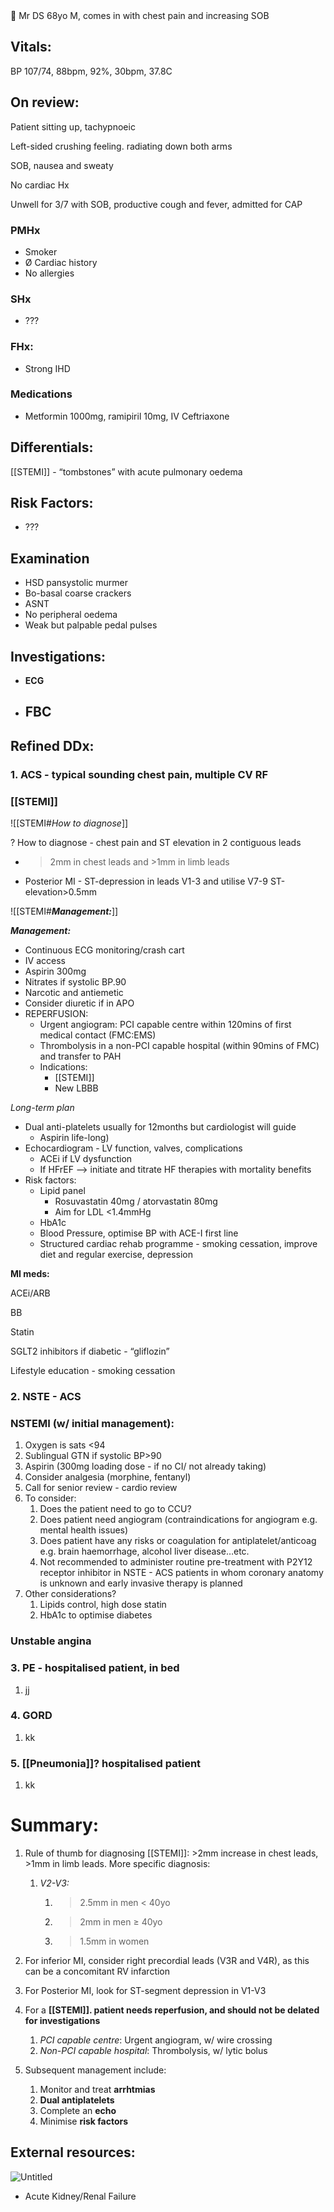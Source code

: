 <aside> 🏥 Mr DS 68yo M, comes in with chest pain and increasing SOB

</aside>

## Vitals:

BP 107/74, 88bpm, 92%, 30bpm, 37.8C

## On review:

Patient sitting up, tachypnoeic

Left-sided crushing feeling. radiating down both arms

SOB, nausea and sweaty

No cardiac Hx

Unwell for 3/7 with SOB, productive cough and fever, admitted for CAP

### PMHx

-   Smoker
-   Ø Cardiac history
-   No allergies

### SHx

-   ???

### FHx:

-   Strong IHD

### Medications

-   Metformin 1000mg, ramipiril 10mg, IV Ceftriaxone

## Differentials:

[[STEMI]] - “tombstones” with acute pulmonary oedema

## Risk Factors:

-   ???

## Examination

-   HSD pansystolic murmer
-   Bo-basal coarse crackers
-   ASNT
-   No peripheral oedema
-   Weak but palpable pedal pulses

## Investigations:

-   **ECG**
-   ## ******FBC******
    

## Refined DDx:

### 1. ACS - typical sounding chest pain, multiple CV RF

### [[STEMI]]

![[STEMI#*How to diagnose*]]

? How to diagnose - chest pain and ST elevation in 2 contiguous leads

-   > 2mm in chest leads and >1mm in limb leads
    
-   Posterior MI - ST-depression in leads V1-3 and utilise V7-9 ST-elevation>0.5mm

![[STEMI#_**Management:**_]]

_**Management:**_

-   Continuous ECG monitoring/crash cart
-   IV access
-   Aspirin 300mg
-   Nitrates if systolic BP.90
-   Narcotic and antiemetic
-   Consider diuretic if in APO
-   REPERFUSION:
    -   Urgent angiogram: PCI capable centre within 120mins of first medical contact (FMC:EMS)
    -   Thrombolysis in a non-PCI capable hospital (within 90mins of FMC) and transfer to PAH
    -   Indications:
        -   [[STEMI]]
        -   New LBBB

_Long-term plan_

-   Dual anti-platelets usually for 12months but cardiologist will guide
    -   Aspirin life-long)
-   Echocardiogram - LV function, valves, complications
    -   ACEi if LV dysfunction
    -   If HFrEF —> initiate and titrate HF therapies with mortality benefits
-   Risk factors:
    -   Lipid panel
        -   Rosuvastatin 40mg / atorvastatin 80mg
        -   Aim for LDL <1.4mmHg
    -   HbA1c
    -   Blood Pressure, optimise BP with ACE-I first line
    -   Structured cardiac rehab programme - smoking cessation, improve diet and regular exercise, depression

**MI meds:**

ACEi/ARB

BB

Statin

SGLT2 inhibitors if diabetic - “gliflozin”

Lifestyle education - smoking cessation

### 2. NSTE - ACS

### NSTEMI (w/ initial management):

1.  Oxygen is sats <94
2.  Sublingual GTN if systolic BP>90
3.  Aspirin (300mg loading dose - if no CI/ not already taking)
4.  Consider analgesia (morphine, fentanyl)
5.  Call for senior review - cardio review
6.  To consider:
    1.  Does the patient need to go to CCU?
    2.  Does patient need angiogram (contraindications for angiogram e.g. mental health issues)
    3.  Does patient have any risks or coagulation for antiplatelet/anticoag e.g. brain haemorrhage, alcohol liver disease…etc.
    4.  Not recommended to administer routine pre-treatment with P2Y12 receptor inhibitor in NSTE - ACS patients in whom coronary anatomy is unknown and early invasive therapy is planned
7.  Other considerations?
    1.  Lipids control, high dose statin
    2.  HbA1c to optimise diabetes

### Unstable angina

### 3. PE - hospitalised patient, in bed

1.  jj

### 4. GORD

1.  kk

### 5. [[Pneumonia]]? hospitalised patient

1.  kk

# Summary:

1.  Rule of thumb for diagnosing [[STEMI]]: >2mm increase in chest leads, >1mm in limb leads. More specific diagnosis:
    1.  _V2-V3:_
        1.  > 2.5mm in men < 40yo
            
        2.  > 2mm in men ≥ 40yo
            
        3.  > 1.5mm in women
            
2.  For inferior MI, consider right precordial leads (V3R and V4R), as this can be a concomitant RV infarction
3.  For Posterior MI, look for ST-segment depression in V1-V3
4.  For a ************[[STEMI]]. patient needs reperfusion, and should not be delated for investigations************
    1.  _PCI capable centre_: Urgent angiogram, w/ wire crossing
    2.  _Non-PCI capable hospital_: Thrombolysis, w/ lytic bolus
5.  Subsequent management include:
    1.  Monitor and treat **arrhtmias**
    2.  **Dual antiplatelets**
    3.  Complete an **echo**
    4.  Minimise ************************risk factors************************

## External resources:

![Untitled](https://s3-us-west-2.amazonaws.com/secure.notion-static.com/938745ab-e7e8-49eb-9e79-1ba1533428be/Untitled.png)

-   Acute Kidney/Renal Failure